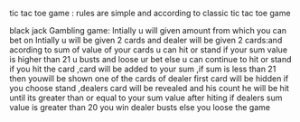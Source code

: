 tic tac toe game :
rules are simple and according to classic tic tac toe game

black jack Gambling game:
Intially u will given amount from which you can bet on
Intially u will be given 2 cards and dealer will be given 2 cards:and acording to sum of value of your cards u can hit or stand
if your sum value is higher than 21 u busts and loose ur bet else u can continue to hit or stand
if you hit the card ,card will be added to your sum ,if sum is less than 21 then youwill be shown one of the cards of dealer first card will be hidden
if you choose stand ,dealers card will be revealed and his count he will be hit until its greater than or equal to your sum value
after hiting if dealers sum value is greater than 20 you win dealer busts else you loose the game
